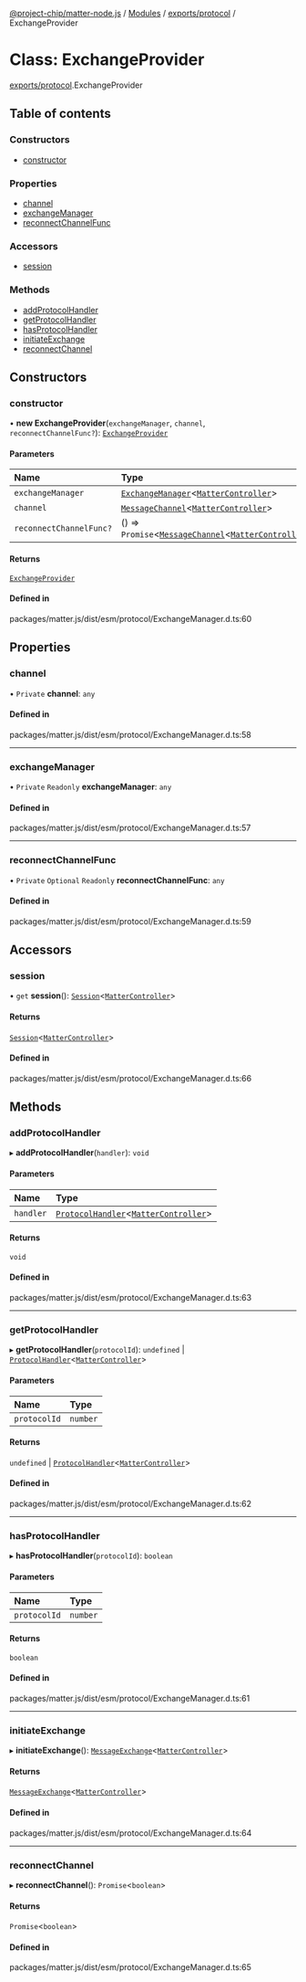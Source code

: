 [@project-chip/matter-node.js](../README.md) / [Modules](../modules.md) / [exports/protocol](../modules/exports_protocol.md) / ExchangeProvider

# Class: ExchangeProvider

[exports/protocol](../modules/exports_protocol.md).ExchangeProvider

## Table of contents

### Constructors

- [constructor](exports_protocol.ExchangeProvider.md#constructor)

### Properties

- [channel](exports_protocol.ExchangeProvider.md#channel)
- [exchangeManager](exports_protocol.ExchangeProvider.md#exchangemanager)
- [reconnectChannelFunc](exports_protocol.ExchangeProvider.md#reconnectchannelfunc)

### Accessors

- [session](exports_protocol.ExchangeProvider.md#session)

### Methods

- [addProtocolHandler](exports_protocol.ExchangeProvider.md#addprotocolhandler)
- [getProtocolHandler](exports_protocol.ExchangeProvider.md#getprotocolhandler)
- [hasProtocolHandler](exports_protocol.ExchangeProvider.md#hasprotocolhandler)
- [initiateExchange](exports_protocol.ExchangeProvider.md#initiateexchange)
- [reconnectChannel](exports_protocol.ExchangeProvider.md#reconnectchannel)

## Constructors

### constructor

• **new ExchangeProvider**(`exchangeManager`, `channel`, `reconnectChannelFunc?`): [`ExchangeProvider`](exports_protocol.ExchangeProvider.md)

#### Parameters

| Name | Type |
| :------ | :------ |
| `exchangeManager` | [`ExchangeManager`](exports_protocol.ExchangeManager.md)\<[`MatterController`](export._internal_.MatterController.md)\> |
| `channel` | [`MessageChannel`](exports_protocol.MessageChannel.md)\<[`MatterController`](export._internal_.MatterController.md)\> |
| `reconnectChannelFunc?` | () => `Promise`\<[`MessageChannel`](exports_protocol.MessageChannel.md)\<[`MatterController`](export._internal_.MatterController.md)\>\> |

#### Returns

[`ExchangeProvider`](exports_protocol.ExchangeProvider.md)

#### Defined in

packages/matter.js/dist/esm/protocol/ExchangeManager.d.ts:60

## Properties

### channel

• `Private` **channel**: `any`

#### Defined in

packages/matter.js/dist/esm/protocol/ExchangeManager.d.ts:58

___

### exchangeManager

• `Private` `Readonly` **exchangeManager**: `any`

#### Defined in

packages/matter.js/dist/esm/protocol/ExchangeManager.d.ts:57

___

### reconnectChannelFunc

• `Private` `Optional` `Readonly` **reconnectChannelFunc**: `any`

#### Defined in

packages/matter.js/dist/esm/protocol/ExchangeManager.d.ts:59

## Accessors

### session

• `get` **session**(): [`Session`](exports_session.Session.md)\<[`MatterController`](export._internal_.MatterController.md)\>

#### Returns

[`Session`](exports_session.Session.md)\<[`MatterController`](export._internal_.MatterController.md)\>

#### Defined in

packages/matter.js/dist/esm/protocol/ExchangeManager.d.ts:66

## Methods

### addProtocolHandler

▸ **addProtocolHandler**(`handler`): `void`

#### Parameters

| Name | Type |
| :------ | :------ |
| `handler` | [`ProtocolHandler`](../interfaces/exports_protocol.ProtocolHandler.md)\<[`MatterController`](export._internal_.MatterController.md)\> |

#### Returns

`void`

#### Defined in

packages/matter.js/dist/esm/protocol/ExchangeManager.d.ts:63

___

### getProtocolHandler

▸ **getProtocolHandler**(`protocolId`): `undefined` \| [`ProtocolHandler`](../interfaces/exports_protocol.ProtocolHandler.md)\<[`MatterController`](export._internal_.MatterController.md)\>

#### Parameters

| Name | Type |
| :------ | :------ |
| `protocolId` | `number` |

#### Returns

`undefined` \| [`ProtocolHandler`](../interfaces/exports_protocol.ProtocolHandler.md)\<[`MatterController`](export._internal_.MatterController.md)\>

#### Defined in

packages/matter.js/dist/esm/protocol/ExchangeManager.d.ts:62

___

### hasProtocolHandler

▸ **hasProtocolHandler**(`protocolId`): `boolean`

#### Parameters

| Name | Type |
| :------ | :------ |
| `protocolId` | `number` |

#### Returns

`boolean`

#### Defined in

packages/matter.js/dist/esm/protocol/ExchangeManager.d.ts:61

___

### initiateExchange

▸ **initiateExchange**(): [`MessageExchange`](exports_protocol.MessageExchange.md)\<[`MatterController`](export._internal_.MatterController.md)\>

#### Returns

[`MessageExchange`](exports_protocol.MessageExchange.md)\<[`MatterController`](export._internal_.MatterController.md)\>

#### Defined in

packages/matter.js/dist/esm/protocol/ExchangeManager.d.ts:64

___

### reconnectChannel

▸ **reconnectChannel**(): `Promise`\<`boolean`\>

#### Returns

`Promise`\<`boolean`\>

#### Defined in

packages/matter.js/dist/esm/protocol/ExchangeManager.d.ts:65
